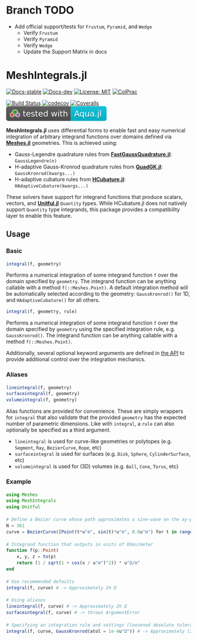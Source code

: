 # Branch TODO

- Add official support/tests for `Frustum`, `Pyramid`, and `Wedge`
  - Verify `Frustum`
  - Verify `Pyramid`
  - Verify `Wedge`
  - Update the Support Matrix in docs

# MeshIntegrals.jl

[![Docs-stable](https://img.shields.io/badge/docs-stable-blue.svg)](https://JuliaGeometry.github.io/MeshIntegrals.jl/stable/)
[![Docs-dev](https://img.shields.io/badge/docs-dev-blue.svg)](https://JuliaGeometry.github.io/MeshIntegrals.jl/dev/)
[![License: MIT](https://img.shields.io/badge/License-MIT-success.svg)](https://opensource.org/licenses/MIT)
[![ColPrac](https://img.shields.io/badge/ColPrac-Contributor's%20Guide-blueviolet?style=flat-square)](https://github.com/SciML/ColPrac)

[![Build Status](https://github.com/JuliaGeometry/MeshIntegrals.jl/actions/workflows/CI.yml/badge.svg?branch=main)](https://github.com/JuliaGeometry/MeshIntegrals.jl/actions/workflows/CI.yml?query=branch%3Amain)
[![codecov](https://codecov.io/gh/JuliaGeometry/MeshIntegrals.jl/graph/badge.svg)](https://codecov.io/gh/JuliaGeometry/MeshIntegrals.jl)
[![Coveralls](https://coveralls.io/repos/github/JuliaGeometry/MeshIntegrals.jl/badge.svg?branch=main)](https://coveralls.io/github/JuliaGeometry/MeshIntegrals.jl?branch=main)
[![Aqua QA](https://raw.githubusercontent.com/JuliaTesting/Aqua.jl/master/badge.svg)](https://github.com/JuliaTesting/Aqua.jl)


**MeshIntegrals.jl** uses differential forms to enable fast and easy numerical integration of arbitrary integrand functions over domains defined via [**Meshes.jl**](https://github.com/JuliaGeometry/Meshes.jl) geometries. This is achieved using:
- Gauss-Legendre quadrature rules from [**FastGaussQuadrature.jl**](https://github.com/JuliaApproximation/FastGaussQuadrature.jl): `GaussLegendre(n)`
- H-adaptive Gauss-Kronrod quadrature rules from [**QuadGK.jl**](https://github.com/JuliaMath/QuadGK.jl): `GaussKronrod(kwargs...)`
- H-adaptive cubature rules from [**HCubature.jl**](https://github.com/JuliaMath/HCubature.jl): `HAdaptiveCubature(kwargs...)`

These solvers have support for integrand functions that produce scalars, vectors, and [**Unitful.jl**](https://github.com/PainterQubits/Unitful.jl) `Quantity` types. While HCubature.jl does not natively support `Quantity` type integrands, this package provides a compatibility layer to enable this feature.

## Usage

### Basic

```julia
integral(f, geometry)
```
Performs a numerical integration of some integrand function `f` over the domain specified by `geometry`. The integrand function can be anything callable with a method `f(::Meshes.Point)`. A default integration method will be automatically selected according to the geometry: `GaussKronrod()` for 1D, and `HAdaptiveCubature()` for all others.

```julia
integral(f, geometry, rule)
```
Performs a numerical integration of some integrand function `f` over the domain specified by `geometry` using the specified integration rule, e.g. `GaussKronrod()`. The integrand function can be anything callable with a method `f(::Meshes.Point)`.

Additionally, several optional keyword arguments are defined in [the API](https://juliageometry.github.io/MeshIntegrals.jl/stable/api/) to provide additional control over the integration mechanics.

### Aliases

```julia
lineintegral(f, geometry)
surfaceintegral(f, geometry)
volumeintegral(f, geometry)
```
Alias functions are provided for convenience. These are simply wrappers for `integral` that also validate that the provided `geometry` has the expected number of parametric dimensions. Like with `integral`, a `rule` can also optionally be specified as a third argument.
- `lineintegral` is used for curve-like geometries or polytopes (e.g. `Segment`, `Ray`, `BezierCurve`, `Rope`, etc)
- `surfaceintegral` is used for surfaces (e.g. `Disk`, `Sphere`, `CylinderSurface`, etc)
- `volumeintegral` is used for (3D) volumes (e.g. `Ball`, `Cone`, `Torus`, etc)

### Example

```julia
using Meshes
using MeshIntegrals
using Unitful

# Define a Bezier curve whose path approximates a sine-wave on the xy-plane
N = 361
curve = BezierCurve([Point(t*u"m", sin(t)*u"m", 0.0u"m") for t in range(-π, π, length=N)])

# Integrand function that outputs in units of Ohms/meter
function f(p::Point)
    x, y, z = to(p)
    return (1 / sqrt(1 + cos(x / u"m")^2)) * u"Ω/m"
end

# Use recommended defaults
integral(f, curve) # -> Approximately 2π Ω

# Using aliases
lineintegral(f, curve) # -> Approximately 2π Ω
surfaceintegral(f, curve) # -> throws ArgumentError

# Specifying an integration rule and settings (loosened absolute tolerance)
integral(f, curve, GaussKronrod(atol = 1e-4u"Ω")) # -> Approximately (2π ± 1e-4) Ω
```
